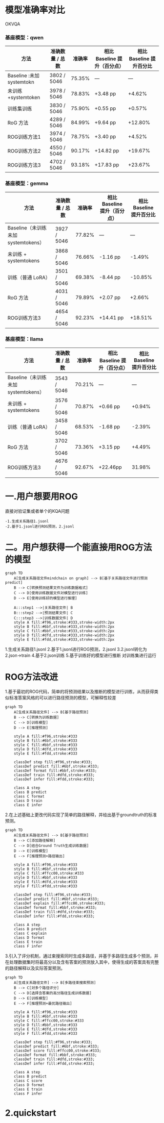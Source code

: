 # 模型准确率对比
OKVQA
### **基座模型：qwen**

| 方法                     | 准确数量 / 总数   | 准确率    | 相比 Baseline 提升（百分点） | 相比 Baseline 提升百分比 |
|------------------------|-------------|--------|---------------------|-------------------|
| Baseline :未加systemtokn | 3802 / 5046 | 75.35% | —                   | —                 |
| 未训练 +systemtoken       | 3978 / 5046 | 78.83% | +3.48 pp            | +4.62%            |
| 训练集训练                  | 3830 / 5046 | 75.90% | +0.55 pp            | +0.57%            |
| RoG 方法                 | 4289 / 5046 | 84.99% | +9.64 pp            | +12.80%           |
| ROG训练方法1               | 3974 / 5046 | 78.75% | +3.40 pp            | +4.52%            |
| ROG训练方法2               | 4550 / 5046 | 90.17% | +14.82 pp           | +19.67%           |
| ROG训练方法3               | 4702 / 5046 | 93.18% | +17.83 pp           | +23.67%           |


### **基座模型：gemma**

| 方法                          | 准确数量 / 总数   | 准确率  | 相比 Baseline 提升（百分点） | 相比 Baseline 提升百分比 |
|-----------------------------|-------------|------|---------------------|-------------------|
| Baseline（未训练未加systemtokens） | 3927 / 5046 | 77.82% | —                   | —                 |
| 未训练 + systemtokens          | 3868 / 5046 | 76.66% | -1.16 pp            | -1.49%            |
| 训练（普通 LoRA）                 | 3501 / 5046 | 69.38% | -8.44 pp            | -10.85%           |
| RoG 方法                      | 4031 / 5046 | 79.89% | +2.07 pp            | +2.66%            |
| ROG训练方法3                    | 4654 / 5046   | 92.23%     | +14.41 pp           | +18.51%           |



### **基座模型：llama**

| 方法                          | 准确数量 / 总数   | 准确率    | 相比 Baseline 提升（百分点） | 相比 Baseline 提升百分比 |
|-----------------------------|-------------|--------|---------------------|-------------------|
| Baseline（未训练未加systemtokens） | 3543 / 5046 | 70.21% | —                   | —                 |
| 未训练 + systemtokens          | 3576 / 5046 | 70.87% | +0.66 pp            | +0.94%            |
| 训练（普通 LoRA）                 | 3458 / 5046 | 68.53% | -1.68 pp            | -2.39%            |
| RoG 方法                      | 3702 / 5046 | 73.36% | +3.15 pp            | +4.49%            |
| ROG训练方法3                    | 4676 / 5046 | 92.67% | +22.46pp            | 31.98%            |



# 一.用户想要用ROG
直接对验证集或者单个的KQA问题
 
    -1.生成关系路径1.jsonl
    -2.基于1.jsonl进行ROG预测，2.jsonl


# 二。用户想获得一个能直接用ROG方法的模型

```mermaid
graph TD
    A[生成关系路径文件mindchain on graph] --> B[基于关系路径文件进行预测predict]
    B --> C[转换预测结果文件为训练数据格式]
    C --> D[使用训练数据文件对模型进行训练]
    D --> E[使用训练好的模型进行推理]

    A:::step1 -->|关系路径文件| B
    B:::step2 -->|预测结果文件| C
    C:::step3 -->|训练数据文件| D
    style A fill:#f96,stroke:#333,stroke-width:2px
    style B fill:#6bf,stroke:#333,stroke-width:2px
    style C fill:#bbf,stroke:#333,stroke-width:2px
    style D fill:#dfd,stroke:#333,stroke-width:2px
    style E fill:#fdd,stroke:#333,stroke-width:2px

```
1.生成关系路径1.jsonl
2.基于1.jsonl进行ROG预测，2.jsonl
3.2.jsonl转化为2.json->train
4.基于2.json训练
5.基于训练好的模型进行推断
对训练集进行运行


# ROG方法改进
1.基于最初的ROG代码，简单的将预测结果以及推断的模型进行训练，从而获得类似标准答案风格的可以进行路径预测的模型，可解释性较差
```mermaid
graph TD
    A[生成关系路径文件] --> B[基于路径预测]
    B --> C[转换为训练数据]
    C --> D[训练模型]
    D --> E[推理预测]

    style A fill:#f96,stroke:#333
    style B fill:#6bf,stroke:#333
    style C fill:#bbf,stroke:#333
    style D fill:#dfd,stroke:#333
    style E fill:#fdd,stroke:#333

    classDef step fill:#f96,stroke:#333;
    classDef predict fill:#6bf,stroke:#333;
    classDef format fill:#bbf,stroke:#333;
    classDef train fill:#dfd,stroke:#333;
    classDef infer fill:#fdd,stroke:#333;

    class A step
    class B predict
    class C format
    class D train
    class E infer

```


2.在上述基础上更改代码实现了简单的路径解释，并给出基于groundtruth的标准预测。



```mermaid
graph TD
    A[生成关系路径文件] --> B[基于路径预测]
    B --> C[添加路径解释]
    C --> D[结合Ground Truth生成训练数据]
    D --> E[训练模型]
    E --> F[推理预测+路径输出]

    style A fill:#f96,stroke:#333
    style B fill:#6bf,stroke:#333
    style C fill:#ffcc00,stroke:#333
    style D fill:#bbf,stroke:#333
    style E fill:#dfd,stroke:#333
    style F fill:#fdd,stroke:#333

    classDef step fill:#f96,stroke:#333;
    classDef predict fill:#6bf,stroke:#333;
    classDef explain fill:#ffcc00,stroke:#333;
    classDef format fill:#bbf,stroke:#333;
    classDef train fill:#dfd,stroke:#333;
    classDef infer fill:#fdd,stroke:#333;

    class A step
    class B predict
    class C explain
    class D format
    class E train
    class F infer

```

3.引入了评分机制，通过束搜索同时生成多路径，并基于多路径生成多个预测，并在处理数据集时将最高分以及含有答案的预测放入其中，使得生成的答案具有完整的路径解释以及实际答案预测。
```mermaid
graph TD
    A[生成关系路径文件] --> B[多路径束搜索预测]
    B --> C[对多个路径评分]
    C --> D[选择含答案的高分路径生成训练数据]
    D --> E[训练模型]
    E --> F[推理预测+最优路径输出]

    style A fill:#f96,stroke:#333
    style B fill:#6bf,stroke:#333
    style C fill:#ffcc00,stroke:#333
    style D fill:#bbf,stroke:#333
    style E fill:#dfd,stroke:#333
    style F fill:#fdd,stroke:#333

    classDef step fill:#f96,stroke:#333;
    classDef predict fill:#6bf,stroke:#333;
    classDef score fill:#ffcc00,stroke:#333;
    classDef format fill:#bbf,stroke:#333;
    classDef train fill:#dfd,stroke:#333;
    classDef infer fill:#fdd,stroke:#333;

    class A step
    class B predict
    class C score
    class D format
    class E train
    class F infer

```


# 2.quickstart
